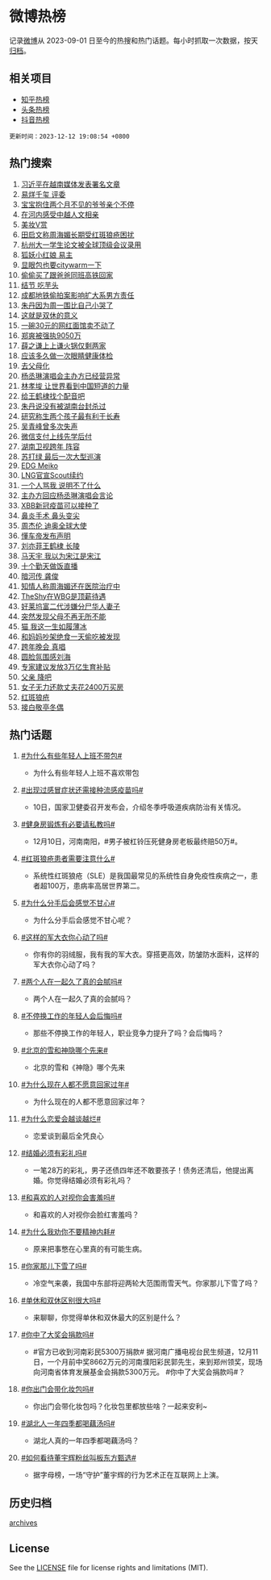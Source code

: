 # 微博热榜

记录[微博](https://www.weibo.com)从 2023-09-01 日至今的热搜和热门话题。每小时抓取一次数据，按天[归档](archives)。

## 相关项目

- [知乎热榜](https://github.com/hotarchive/zhihu)
- [头条热榜](https://github.com/hotarchive/toutiao)
- [抖音热榜](https://github.com/hotarchive/douyin)


`更新时间：2023-12-12 19:08:54 +0800`

## 热门搜索

1. [习近平在越南媒体发表署名文章](https://m.weibo.cn/search?containerid=100103type%3D1%26t%3D10%26q%3D%23%E4%B9%A0%E8%BF%91%E5%B9%B3%E5%9C%A8%E8%B6%8A%E5%8D%97%E5%AA%92%E4%BD%93%E5%8F%91%E8%A1%A8%E7%BD%B2%E5%90%8D%E6%96%87%E7%AB%A0%23&stream_entry_id=51&isnewpage=1&extparam=seat%3D1%26stream_entry_id%3D51%26filter_type%3Drealtimehot%26pos%3D0%26q%3D%2523%25E4%25B9%25A0%25E8%25BF%2591%25E5%25B9%25B3%25E5%259C%25A8%25E8%25B6%258A%25E5%258D%2597%25E5%25AA%2592%25E4%25BD%2593%25E5%258F%2591%25E8%25A1%25A8%25E7%25BD%25B2%25E5%2590%258D%25E6%2596%2587%25E7%25AB%25A0%2523%26dgr%3D0%26c_type%3D51%26cate%3D10103%26display_time%3D1702379333%26pre_seqid%3D17023793332210055785)
1. [易烊千玺 评委](https://m.weibo.cn/search?containerid=100103type%3D1%26t%3D10%26q%3D%E6%98%93%E7%83%8A%E5%8D%83%E7%8E%BA+%E8%AF%84%E5%A7%94&stream_entry_id=31&isnewpage=1&extparam=seat%3D1%26band_rank%3D1%26c_type%3D31%26dgr%3D0%26filter_type%3Drealtimehot%26stream_entry_id%3D31%26pos%3D0%26q%3D%25E6%2598%2593%25E7%2583%258A%25E5%258D%2583%25E7%258E%25BA%2520%25E8%25AF%2584%25E5%25A7%2594%26realpos%3D1%26flag%3D1%26cate%3D5001%26lcate%3D5001%26display_time%3D1702379333%26pre_seqid%3D17023793332210055785)
1. [宝宝抱住两个月不见的爷爷亲个不停](https://m.weibo.cn/search?containerid=100103type%3D1%26t%3D10%26q%3D%23%E5%AE%9D%E5%AE%9D%E6%8A%B1%E4%BD%8F%E4%B8%A4%E4%B8%AA%E6%9C%88%E4%B8%8D%E8%A7%81%E7%9A%84%E7%88%B7%E7%88%B7%E4%BA%B2%E4%B8%AA%E4%B8%8D%E5%81%9C%23&stream_entry_id=31&isnewpage=1&extparam=seat%3D1%26band_rank%3D2%26c_type%3D31%26dgr%3D0%26filter_type%3Drealtimehot%26stream_entry_id%3D31%26pos%3D1%26q%3D%2523%25E5%25AE%259D%25E5%25AE%259D%25E6%258A%25B1%25E4%25BD%258F%25E4%25B8%25A4%25E4%25B8%25AA%25E6%259C%2588%25E4%25B8%258D%25E8%25A7%2581%25E7%259A%2584%25E7%2588%25B7%25E7%2588%25B7%25E4%25BA%25B2%25E4%25B8%25AA%25E4%25B8%258D%25E5%2581%259C%2523%26realpos%3D2%26flag%3D32768%26cate%3D5001%26lcate%3D5001%26display_time%3D1702379333%26pre_seqid%3D17023793332210055785)
1. [在河内感受中越人文相亲](https://m.weibo.cn/search?containerid=100103type%3D1%26t%3D10%26q%3D%23%E5%9C%A8%E6%B2%B3%E5%86%85%E6%84%9F%E5%8F%97%E4%B8%AD%E8%B6%8A%E4%BA%BA%E6%96%87%E7%9B%B8%E4%BA%B2%23&stream_entry_id=31&isnewpage=1&extparam=seat%3D1%26band_rank%3D3%26c_type%3D31%26dgr%3D0%26filter_type%3Drealtimehot%26stream_entry_id%3D31%26pos%3D2%26q%3D%2523%25E5%259C%25A8%25E6%25B2%25B3%25E5%2586%2585%25E6%2584%259F%25E5%258F%2597%25E4%25B8%25AD%25E8%25B6%258A%25E4%25BA%25BA%25E6%2596%2587%25E7%259B%25B8%25E4%25BA%25B2%2523%26realpos%3D3%26flag%3D1%26cate%3D5001%26lcate%3D5001%26display_time%3D1702379333%26pre_seqid%3D17023793332210055785)
1. [美妆V赏](https://m.weibo.cn/search?containerid=100103type%3D1%26t%3D10%26q%3D%23%E7%BE%8E%E5%A6%86V%E8%B5%8F%23&stream_entry_id=31&isnewpage=1&extparam=seat%3D1%26band_rank%3D4%26q%3D%2523%25E7%25BE%258E%25E5%25A6%2586V%25E8%25B5%258F%2523%26dgr%3D0%26cate%3D5001%26stream_entry_id%3D31%26c_type%3D31%26pos%3D3%26filter_type%3Drealtimehot%26adid%3D214057%26is_ad_pos%3D1%26lcate%3D5001%26display_time%3D1702379333%26pre_seqid%3D17023793332210055785)
1. [田启文称周海媚长期受红斑狼疮困扰](https://m.weibo.cn/search?containerid=100103type%3D1%26t%3D10%26q%3D%23%E7%94%B0%E5%90%AF%E6%96%87%E7%A7%B0%E5%91%A8%E6%B5%B7%E5%AA%9A%E9%95%BF%E6%9C%9F%E5%8F%97%E7%BA%A2%E6%96%91%E7%8B%BC%E7%96%AE%E5%9B%B0%E6%89%B0%23&stream_entry_id=31&isnewpage=1&extparam=seat%3D1%26band_rank%3D4%26c_type%3D31%26dgr%3D0%26filter_type%3Drealtimehot%26stream_entry_id%3D31%26pos%3D4%26q%3D%2523%25E7%2594%25B0%25E5%2590%25AF%25E6%2596%2587%25E7%25A7%25B0%25E5%2591%25A8%25E6%25B5%25B7%25E5%25AA%259A%25E9%2595%25BF%25E6%259C%259F%25E5%258F%2597%25E7%25BA%25A2%25E6%2596%2591%25E7%258B%25BC%25E7%2596%25AE%25E5%259B%25B0%25E6%2589%25B0%2523%26realpos%3D4%26flag%3D1%26cate%3D5001%26lcate%3D5001%26display_time%3D1702379333%26pre_seqid%3D17023793332210055785)
1. [杭州大一学生论文被全球顶级会议录用](https://m.weibo.cn/search?containerid=100103type%3D1%26t%3D10%26q%3D%23%E6%9D%AD%E5%B7%9E%E5%A4%A7%E4%B8%80%E5%AD%A6%E7%94%9F%E8%AE%BA%E6%96%87%E8%A2%AB%E5%85%A8%E7%90%83%E9%A1%B6%E7%BA%A7%E4%BC%9A%E8%AE%AE%E5%BD%95%E7%94%A8%23&stream_entry_id=31&isnewpage=1&extparam=seat%3D1%26band_rank%3D5%26c_type%3D31%26dgr%3D0%26filter_type%3Drealtimehot%26stream_entry_id%3D31%26pos%3D5%26q%3D%2523%25E6%259D%25AD%25E5%25B7%259E%25E5%25A4%25A7%25E4%25B8%2580%25E5%25AD%25A6%25E7%2594%259F%25E8%25AE%25BA%25E6%2596%2587%25E8%25A2%25AB%25E5%2585%25A8%25E7%2590%2583%25E9%25A1%25B6%25E7%25BA%25A7%25E4%25BC%259A%25E8%25AE%25AE%25E5%25BD%2595%25E7%2594%25A8%2523%26realpos%3D5%26flag%3D32768%26cate%3D5001%26lcate%3D5001%26display_time%3D1702379333%26pre_seqid%3D17023793332210055785)
1. [狐妖小红娘 易主](https://m.weibo.cn/search?containerid=100103type%3D1%26t%3D10%26q%3D%E7%8B%90%E5%A6%96%E5%B0%8F%E7%BA%A2%E5%A8%98+%E6%98%93%E4%B8%BB&stream_entry_id=31&isnewpage=1&extparam=seat%3D1%26band_rank%3D6%26c_type%3D31%26dgr%3D0%26filter_type%3Drealtimehot%26stream_entry_id%3D31%26pos%3D6%26q%3D%25E7%258B%2590%25E5%25A6%2596%25E5%25B0%258F%25E7%25BA%25A2%25E5%25A8%2598%2520%25E6%2598%2593%25E4%25B8%25BB%26realpos%3D6%26flag%3D2%26cate%3D5001%26lcate%3D5001%26display_time%3D1702379333%26pre_seqid%3D17023793332210055785)
1. [显眼包也要citywarm一下](https://m.weibo.cn/search?containerid=100103type%3D1%26t%3D10%26q%3D%23%E6%98%BE%E7%9C%BC%E5%8C%85%E4%B9%9F%E8%A6%81citywarm%E4%B8%80%E4%B8%8B%23&stream_entry_id=31&isnewpage=1&extparam=seat%3D1%26band_rank%3D7%26q%3D%2523%25E6%2598%25BE%25E7%259C%25BC%25E5%258C%2585%25E4%25B9%259F%25E8%25A6%2581citywarm%25E4%25B8%2580%25E4%25B8%258B%2523%26dgr%3D0%26cate%3D5001%26stream_entry_id%3D31%26c_type%3D31%26pos%3D7%26filter_type%3Drealtimehot%26adid%3D214068%26is_ad_pos%3D1%26lcate%3D5001%26display_time%3D1702379333%26pre_seqid%3D17023793332210055785)
1. [偷偷买了跟爸爸同班高铁回家](https://m.weibo.cn/search?containerid=100103type%3D1%26t%3D10%26q%3D%E5%81%B7%E5%81%B7%E4%B9%B0%E4%BA%86%E8%B7%9F%E7%88%B8%E7%88%B8%E5%90%8C%E7%8F%AD%E9%AB%98%E9%93%81%E5%9B%9E%E5%AE%B6&stream_entry_id=31&isnewpage=1&extparam=seat%3D1%26band_rank%3D7%26c_type%3D31%26dgr%3D0%26filter_type%3Drealtimehot%26stream_entry_id%3D31%26pos%3D8%26q%3D%25E5%2581%25B7%25E5%2581%25B7%25E4%25B9%25B0%25E4%25BA%2586%25E8%25B7%259F%25E7%2588%25B8%25E7%2588%25B8%25E5%2590%258C%25E7%258F%25AD%25E9%25AB%2598%25E9%2593%2581%25E5%259B%259E%25E5%25AE%25B6%26realpos%3D7%26flag%3D32768%26cate%3D5001%26lcate%3D5001%26display_time%3D1702379333%26pre_seqid%3D17023793332210055785)
1. [结节 吃芋头](https://m.weibo.cn/search?containerid=100103type%3D1%26t%3D10%26q%3D%E7%BB%93%E8%8A%82+%E5%90%83%E8%8A%8B%E5%A4%B4&stream_entry_id=31&isnewpage=1&extparam=seat%3D1%26band_rank%3D8%26c_type%3D31%26dgr%3D0%26filter_type%3Drealtimehot%26stream_entry_id%3D31%26pos%3D9%26q%3D%25E7%25BB%2593%25E8%258A%2582%2520%25E5%2590%2583%25E8%258A%258B%25E5%25A4%25B4%26realpos%3D8%26flag%3D1%26cate%3D5001%26lcate%3D5001%26display_time%3D1702379333%26pre_seqid%3D17023793332210055785)
1. [成都地铁偷拍案影响扩大系男方责任](https://m.weibo.cn/search?containerid=100103type%3D1%26t%3D10%26q%3D%23%E6%88%90%E9%83%BD%E5%9C%B0%E9%93%81%E5%81%B7%E6%8B%8D%E6%A1%88%E5%BD%B1%E5%93%8D%E6%89%A9%E5%A4%A7%E7%B3%BB%E7%94%B7%E6%96%B9%E8%B4%A3%E4%BB%BB%23&stream_entry_id=31&isnewpage=1&extparam=seat%3D1%26band_rank%3D9%26c_type%3D31%26dgr%3D0%26filter_type%3Drealtimehot%26stream_entry_id%3D31%26pos%3D10%26q%3D%2523%25E6%2588%2590%25E9%2583%25BD%25E5%259C%25B0%25E9%2593%2581%25E5%2581%25B7%25E6%258B%258D%25E6%25A1%2588%25E5%25BD%25B1%25E5%2593%258D%25E6%2589%25A9%25E5%25A4%25A7%25E7%25B3%25BB%25E7%2594%25B7%25E6%2596%25B9%25E8%25B4%25A3%25E4%25BB%25BB%2523%26realpos%3D9%26flag%3D1%26cate%3D5001%26lcate%3D5001%26display_time%3D1702379333%26pre_seqid%3D17023793332210055785)
1. [朱丹因为周一围比自己小哭了](https://m.weibo.cn/search?containerid=100103type%3D1%26t%3D10%26q%3D%E6%9C%B1%E4%B8%B9%E5%9B%A0%E4%B8%BA%E5%91%A8%E4%B8%80%E5%9B%B4%E6%AF%94%E8%87%AA%E5%B7%B1%E5%B0%8F%E5%93%AD%E4%BA%86&stream_entry_id=31&isnewpage=1&extparam=seat%3D1%26band_rank%3D10%26c_type%3D31%26dgr%3D0%26filter_type%3Drealtimehot%26stream_entry_id%3D31%26pos%3D11%26q%3D%25E6%259C%25B1%25E4%25B8%25B9%25E5%259B%25A0%25E4%25B8%25BA%25E5%2591%25A8%25E4%25B8%2580%25E5%259B%25B4%25E6%25AF%2594%25E8%2587%25AA%25E5%25B7%25B1%25E5%25B0%258F%25E5%2593%25AD%25E4%25BA%2586%26realpos%3D10%26flag%3D2%26cate%3D5001%26lcate%3D5001%26display_time%3D1702379333%26pre_seqid%3D17023793332210055785)
1. [这就是双休的意义](https://m.weibo.cn/search?containerid=100103type%3D1%26t%3D10%26q%3D%23%E8%BF%99%E5%B0%B1%E6%98%AF%E5%8F%8C%E4%BC%91%E7%9A%84%E6%84%8F%E4%B9%89%23&stream_entry_id=31&isnewpage=1&extparam=seat%3D1%26band_rank%3D11%26c_type%3D31%26dgr%3D0%26filter_type%3Drealtimehot%26stream_entry_id%3D31%26pos%3D12%26q%3D%2523%25E8%25BF%2599%25E5%25B0%25B1%25E6%2598%25AF%25E5%258F%258C%25E4%25BC%2591%25E7%259A%2584%25E6%2584%258F%25E4%25B9%2589%2523%26realpos%3D11%26flag%3D0%26cate%3D5001%26lcate%3D5001%26display_time%3D1702379333%26pre_seqid%3D17023793332210055785)
1. [一碗30元的网红面馆卖不动了](https://m.weibo.cn/search?containerid=100103type%3D1%26t%3D10%26q%3D%23%E4%B8%80%E7%A2%9730%E5%85%83%E7%9A%84%E7%BD%91%E7%BA%A2%E9%9D%A2%E9%A6%86%E5%8D%96%E4%B8%8D%E5%8A%A8%E4%BA%86%23&stream_entry_id=31&isnewpage=1&extparam=seat%3D1%26band_rank%3D12%26c_type%3D31%26dgr%3D0%26filter_type%3Drealtimehot%26stream_entry_id%3D31%26pos%3D13%26q%3D%2523%25E4%25B8%2580%25E7%25A2%259730%25E5%2585%2583%25E7%259A%2584%25E7%25BD%2591%25E7%25BA%25A2%25E9%259D%25A2%25E9%25A6%2586%25E5%258D%2596%25E4%25B8%258D%25E5%258A%25A8%25E4%25BA%2586%2523%26realpos%3D12%26flag%3D2%26cate%3D5001%26lcate%3D5001%26display_time%3D1702379333%26pre_seqid%3D17023793332210055785)
1. [郑爽被强执9050万](https://m.weibo.cn/search?containerid=100103type%3D1%26t%3D10%26q%3D%23%E9%83%91%E7%88%BD%E8%A2%AB%E5%BC%BA%E6%89%A79050%E4%B8%87%23&stream_entry_id=31&isnewpage=1&extparam=seat%3D1%26band_rank%3D13%26c_type%3D31%26dgr%3D0%26filter_type%3Drealtimehot%26stream_entry_id%3D31%26pos%3D14%26q%3D%2523%25E9%2583%2591%25E7%2588%25BD%25E8%25A2%25AB%25E5%25BC%25BA%25E6%2589%25A79050%25E4%25B8%2587%2523%26realpos%3D13%26flag%3D2%26cate%3D5001%26lcate%3D5001%26display_time%3D1702379333%26pre_seqid%3D17023793332210055785)
1. [薛之谦上上谦火锅仅剩两家](https://m.weibo.cn/search?containerid=100103type%3D1%26t%3D10%26q%3D%23%E8%96%9B%E4%B9%8B%E8%B0%A6%E4%B8%8A%E4%B8%8A%E8%B0%A6%E7%81%AB%E9%94%85%E4%BB%85%E5%89%A9%E4%B8%A4%E5%AE%B6%23&stream_entry_id=31&isnewpage=1&extparam=seat%3D1%26band_rank%3D14%26c_type%3D31%26dgr%3D0%26filter_type%3Drealtimehot%26stream_entry_id%3D31%26pos%3D15%26q%3D%2523%25E8%2596%259B%25E4%25B9%258B%25E8%25B0%25A6%25E4%25B8%258A%25E4%25B8%258A%25E8%25B0%25A6%25E7%2581%25AB%25E9%2594%2585%25E4%25BB%2585%25E5%2589%25A9%25E4%25B8%25A4%25E5%25AE%25B6%2523%26realpos%3D14%26flag%3D0%26cate%3D5001%26lcate%3D5001%26display_time%3D1702379333%26pre_seqid%3D17023793332210055785)
1. [应该多久做一次眼睛健康体检](https://m.weibo.cn/search?containerid=100103type%3D1%26t%3D10%26q%3D%23%E5%BA%94%E8%AF%A5%E5%A4%9A%E4%B9%85%E5%81%9A%E4%B8%80%E6%AC%A1%E7%9C%BC%E7%9D%9B%E5%81%A5%E5%BA%B7%E4%BD%93%E6%A3%80%23&stream_entry_id=31&isnewpage=1&extparam=seat%3D1%26band_rank%3D15%26c_type%3D31%26dgr%3D0%26filter_type%3Drealtimehot%26stream_entry_id%3D31%26q%3D%2523%25E5%25BA%2594%25E8%25AF%25A5%25E5%25A4%259A%25E4%25B9%2585%25E5%2581%259A%25E4%25B8%2580%25E6%25AC%25A1%25E7%259C%25BC%25E7%259D%259B%25E5%2581%25A5%25E5%25BA%25B7%25E4%25BD%2593%25E6%25A3%2580%2523%26pos%3D16%26adid%3D214268%26realpos%3D15%26flag%3D0%26cate%3D5001%26lcate%3D5001%26display_time%3D1702379333%26pre_seqid%3D17023793332210055785)
1. [去父母化](https://m.weibo.cn/search?containerid=100103type%3D1%26t%3D10%26q%3D%E5%8E%BB%E7%88%B6%E6%AF%8D%E5%8C%96&stream_entry_id=31&isnewpage=1&extparam=seat%3D1%26band_rank%3D16%26c_type%3D31%26dgr%3D0%26filter_type%3Drealtimehot%26stream_entry_id%3D31%26pos%3D17%26q%3D%25E5%258E%25BB%25E7%2588%25B6%25E6%25AF%258D%25E5%258C%2596%26realpos%3D16%26flag%3D1%26cate%3D5001%26lcate%3D5001%26display_time%3D1702379333%26pre_seqid%3D17023793332210055785)
1. [杨丞琳演唱会主办方已经营异常](https://m.weibo.cn/search?containerid=100103type%3D1%26t%3D10%26q%3D%23%E6%9D%A8%E4%B8%9E%E7%90%B3%E6%BC%94%E5%94%B1%E4%BC%9A%E4%B8%BB%E5%8A%9E%E6%96%B9%E5%B7%B2%E7%BB%8F%E8%90%A5%E5%BC%82%E5%B8%B8%23&stream_entry_id=31&isnewpage=1&extparam=seat%3D1%26band_rank%3D17%26c_type%3D31%26dgr%3D0%26filter_type%3Drealtimehot%26stream_entry_id%3D31%26pos%3D18%26q%3D%2523%25E6%259D%25A8%25E4%25B8%259E%25E7%2590%25B3%25E6%25BC%2594%25E5%2594%25B1%25E4%25BC%259A%25E4%25B8%25BB%25E5%258A%259E%25E6%2596%25B9%25E5%25B7%25B2%25E7%25BB%258F%25E8%2590%25A5%25E5%25BC%2582%25E5%25B8%25B8%2523%26realpos%3D17%26flag%3D1%26cate%3D5001%26lcate%3D5001%26display_time%3D1702379333%26pre_seqid%3D17023793332210055785)
1. [林孝埈 让世界看到中国短道的力量](https://m.weibo.cn/search?containerid=100103type%3D1%26t%3D10%26q%3D%E6%9E%97%E5%AD%9D%E5%9F%88+%E8%AE%A9%E4%B8%96%E7%95%8C%E7%9C%8B%E5%88%B0%E4%B8%AD%E5%9B%BD%E7%9F%AD%E9%81%93%E7%9A%84%E5%8A%9B%E9%87%8F&stream_entry_id=31&isnewpage=1&extparam=seat%3D1%26band_rank%3D18%26c_type%3D31%26dgr%3D0%26filter_type%3Drealtimehot%26stream_entry_id%3D31%26pos%3D19%26q%3D%25E6%259E%2597%25E5%25AD%259D%25E5%259F%2588%2520%25E8%25AE%25A9%25E4%25B8%2596%25E7%2595%258C%25E7%259C%258B%25E5%2588%25B0%25E4%25B8%25AD%25E5%259B%25BD%25E7%259F%25AD%25E9%2581%2593%25E7%259A%2584%25E5%258A%259B%25E9%2587%258F%26realpos%3D18%26flag%3D1%26cate%3D5001%26lcate%3D5001%26display_time%3D1702379333%26pre_seqid%3D17023793332210055785)
1. [给王鹤棣找个配音吧](https://m.weibo.cn/search?containerid=100103type%3D1%26t%3D10%26q%3D%E7%BB%99%E7%8E%8B%E9%B9%A4%E6%A3%A3%E6%89%BE%E4%B8%AA%E9%85%8D%E9%9F%B3%E5%90%A7&stream_entry_id=31&isnewpage=1&extparam=seat%3D1%26band_rank%3D19%26c_type%3D31%26dgr%3D0%26filter_type%3Drealtimehot%26stream_entry_id%3D31%26pos%3D20%26q%3D%25E7%25BB%2599%25E7%258E%258B%25E9%25B9%25A4%25E6%25A3%25A3%25E6%2589%25BE%25E4%25B8%25AA%25E9%2585%258D%25E9%259F%25B3%25E5%2590%25A7%26realpos%3D19%26flag%3D1%26cate%3D5001%26lcate%3D5001%26display_time%3D1702379333%26pre_seqid%3D17023793332210055785)
1. [朱丹说没有被湖南台封杀过](https://m.weibo.cn/search?containerid=100103type%3D1%26t%3D10%26q%3D%23%E6%9C%B1%E4%B8%B9%E8%AF%B4%E6%B2%A1%E6%9C%89%E8%A2%AB%E6%B9%96%E5%8D%97%E5%8F%B0%E5%B0%81%E6%9D%80%E8%BF%87%23&stream_entry_id=31&isnewpage=1&extparam=seat%3D1%26band_rank%3D20%26c_type%3D31%26dgr%3D0%26filter_type%3Drealtimehot%26stream_entry_id%3D31%26pos%3D21%26q%3D%2523%25E6%259C%25B1%25E4%25B8%25B9%25E8%25AF%25B4%25E6%25B2%25A1%25E6%259C%2589%25E8%25A2%25AB%25E6%25B9%2596%25E5%258D%2597%25E5%258F%25B0%25E5%25B0%2581%25E6%259D%2580%25E8%25BF%2587%2523%26realpos%3D20%26flag%3D1%26cate%3D5001%26lcate%3D5001%26display_time%3D1702379333%26pre_seqid%3D17023793332210055785)
1. [研究称生两个孩子最有利于长寿](https://m.weibo.cn/search?containerid=100103type%3D1%26t%3D10%26q%3D%23%E7%A0%94%E7%A9%B6%E7%A7%B0%E7%94%9F%E4%B8%A4%E4%B8%AA%E5%AD%A9%E5%AD%90%E6%9C%80%E6%9C%89%E5%88%A9%E4%BA%8E%E9%95%BF%E5%AF%BF%23&stream_entry_id=31&isnewpage=1&extparam=seat%3D1%26band_rank%3D21%26c_type%3D31%26dgr%3D0%26filter_type%3Drealtimehot%26stream_entry_id%3D31%26pos%3D22%26q%3D%2523%25E7%25A0%2594%25E7%25A9%25B6%25E7%25A7%25B0%25E7%2594%259F%25E4%25B8%25A4%25E4%25B8%25AA%25E5%25AD%25A9%25E5%25AD%2590%25E6%259C%2580%25E6%259C%2589%25E5%2588%25A9%25E4%25BA%258E%25E9%2595%25BF%25E5%25AF%25BF%2523%26realpos%3D21%26flag%3D2%26cate%3D5001%26lcate%3D5001%26display_time%3D1702379333%26pre_seqid%3D17023793332210055785)
1. [吴青峰曾多次失声](https://m.weibo.cn/search?containerid=100103type%3D1%26t%3D10%26q%3D%23%E5%90%B4%E9%9D%92%E5%B3%B0%E6%9B%BE%E5%A4%9A%E6%AC%A1%E5%A4%B1%E5%A3%B0%23&stream_entry_id=31&isnewpage=1&extparam=seat%3D1%26band_rank%3D22%26c_type%3D31%26dgr%3D0%26filter_type%3Drealtimehot%26stream_entry_id%3D31%26pos%3D23%26q%3D%2523%25E5%2590%25B4%25E9%259D%2592%25E5%25B3%25B0%25E6%259B%25BE%25E5%25A4%259A%25E6%25AC%25A1%25E5%25A4%25B1%25E5%25A3%25B0%2523%26realpos%3D22%26flag%3D1%26cate%3D5001%26lcate%3D5001%26display_time%3D1702379333%26pre_seqid%3D17023793332210055785)
1. [微信支付上线先学后付](https://m.weibo.cn/search?containerid=100103type%3D1%26t%3D10%26q%3D%23%E5%BE%AE%E4%BF%A1%E6%94%AF%E4%BB%98%E4%B8%8A%E7%BA%BF%E5%85%88%E5%AD%A6%E5%90%8E%E4%BB%98%23&stream_entry_id=31&isnewpage=1&extparam=seat%3D1%26band_rank%3D23%26c_type%3D31%26dgr%3D0%26filter_type%3Drealtimehot%26stream_entry_id%3D31%26pos%3D24%26q%3D%2523%25E5%25BE%25AE%25E4%25BF%25A1%25E6%2594%25AF%25E4%25BB%2598%25E4%25B8%258A%25E7%25BA%25BF%25E5%2585%2588%25E5%25AD%25A6%25E5%2590%258E%25E4%25BB%2598%2523%26realpos%3D23%26flag%3D1%26cate%3D5001%26lcate%3D5001%26display_time%3D1702379333%26pre_seqid%3D17023793332210055785)
1. [湖南卫视跨年 阵容](https://m.weibo.cn/search?containerid=100103type%3D1%26t%3D10%26q%3D%E6%B9%96%E5%8D%97%E5%8D%AB%E8%A7%86%E8%B7%A8%E5%B9%B4+%E9%98%B5%E5%AE%B9&stream_entry_id=31&isnewpage=1&extparam=seat%3D1%26band_rank%3D24%26c_type%3D31%26dgr%3D0%26filter_type%3Drealtimehot%26stream_entry_id%3D31%26pos%3D25%26q%3D%25E6%25B9%2596%25E5%258D%2597%25E5%258D%25AB%25E8%25A7%2586%25E8%25B7%25A8%25E5%25B9%25B4%2520%25E9%2598%25B5%25E5%25AE%25B9%26realpos%3D24%26flag%3D1%26cate%3D5001%26lcate%3D5001%26display_time%3D1702379333%26pre_seqid%3D17023793332210055785)
1. [苏打绿 最后一次大型巡演](https://m.weibo.cn/search?containerid=100103type%3D1%26t%3D10%26q%3D%E8%8B%8F%E6%89%93%E7%BB%BF+%E6%9C%80%E5%90%8E%E4%B8%80%E6%AC%A1%E5%A4%A7%E5%9E%8B%E5%B7%A1%E6%BC%94&stream_entry_id=31&isnewpage=1&extparam=seat%3D1%26band_rank%3D25%26c_type%3D31%26dgr%3D0%26filter_type%3Drealtimehot%26stream_entry_id%3D31%26pos%3D26%26q%3D%25E8%258B%258F%25E6%2589%2593%25E7%25BB%25BF%2520%25E6%259C%2580%25E5%2590%258E%25E4%25B8%2580%25E6%25AC%25A1%25E5%25A4%25A7%25E5%259E%258B%25E5%25B7%25A1%25E6%25BC%2594%26realpos%3D25%26flag%3D1%26cate%3D5001%26lcate%3D5001%26display_time%3D1702379333%26pre_seqid%3D17023793332210055785)
1. [EDG Meiko](https://m.weibo.cn/search?containerid=100103type%3D1%26t%3D10%26q%3DEDG+Meiko&stream_entry_id=31&isnewpage=1&extparam=seat%3D1%26band_rank%3D26%26c_type%3D31%26dgr%3D0%26filter_type%3Drealtimehot%26stream_entry_id%3D31%26pos%3D27%26q%3DEDG%2520Meiko%26realpos%3D26%26flag%3D0%26cate%3D5001%26lcate%3D5001%26display_time%3D1702379333%26pre_seqid%3D17023793332210055785)
1. [LNG官宣Scout续约](https://m.weibo.cn/search?containerid=100103type%3D1%26t%3D10%26q%3D%23LNG%E5%AE%98%E5%AE%A3Scout%E7%BB%AD%E7%BA%A6%23&stream_entry_id=31&isnewpage=1&extparam=seat%3D1%26band_rank%3D27%26c_type%3D31%26dgr%3D0%26filter_type%3Drealtimehot%26stream_entry_id%3D31%26pos%3D28%26q%3D%2523LNG%25E5%25AE%2598%25E5%25AE%25A3Scout%25E7%25BB%25AD%25E7%25BA%25A6%2523%26realpos%3D27%26flag%3D1%26cate%3D5001%26lcate%3D5001%26display_time%3D1702379333%26pre_seqid%3D17023793332210055785)
1. [一个人骂我 说明不了什么](https://m.weibo.cn/search?containerid=100103type%3D1%26t%3D10%26q%3D%E4%B8%80%E4%B8%AA%E4%BA%BA%E9%AA%82%E6%88%91+%E8%AF%B4%E6%98%8E%E4%B8%8D%E4%BA%86%E4%BB%80%E4%B9%88&stream_entry_id=31&isnewpage=1&extparam=seat%3D1%26band_rank%3D28%26c_type%3D31%26dgr%3D0%26filter_type%3Drealtimehot%26stream_entry_id%3D31%26pos%3D29%26q%3D%25E4%25B8%2580%25E4%25B8%25AA%25E4%25BA%25BA%25E9%25AA%2582%25E6%2588%2591%2520%25E8%25AF%25B4%25E6%2598%258E%25E4%25B8%258D%25E4%25BA%2586%25E4%25BB%2580%25E4%25B9%2588%26realpos%3D28%26flag%3D0%26cate%3D5001%26lcate%3D5001%26display_time%3D1702379333%26pre_seqid%3D17023793332210055785)
1. [主办方回应杨丞琳演唱会言论](https://m.weibo.cn/search?containerid=100103type%3D1%26t%3D10%26q%3D%23%E4%B8%BB%E5%8A%9E%E6%96%B9%E5%9B%9E%E5%BA%94%E6%9D%A8%E4%B8%9E%E7%90%B3%E6%BC%94%E5%94%B1%E4%BC%9A%E8%A8%80%E8%AE%BA%23&stream_entry_id=31&isnewpage=1&extparam=seat%3D1%26band_rank%3D29%26c_type%3D31%26dgr%3D0%26filter_type%3Drealtimehot%26stream_entry_id%3D31%26pos%3D30%26q%3D%2523%25E4%25B8%25BB%25E5%258A%259E%25E6%2596%25B9%25E5%259B%259E%25E5%25BA%2594%25E6%259D%25A8%25E4%25B8%259E%25E7%2590%25B3%25E6%25BC%2594%25E5%2594%25B1%25E4%25BC%259A%25E8%25A8%2580%25E8%25AE%25BA%2523%26realpos%3D29%26flag%3D0%26cate%3D5001%26lcate%3D5001%26display_time%3D1702379333%26pre_seqid%3D17023793332210055785)
1. [XBB新冠疫苗可以接种了](https://m.weibo.cn/search?containerid=100103type%3D1%26t%3D10%26q%3D%23XBB%E6%96%B0%E5%86%A0%E7%96%AB%E8%8B%97%E5%8F%AF%E4%BB%A5%E6%8E%A5%E7%A7%8D%E4%BA%86%23&stream_entry_id=31&isnewpage=1&extparam=seat%3D1%26band_rank%3D30%26c_type%3D31%26dgr%3D0%26filter_type%3Drealtimehot%26stream_entry_id%3D31%26pos%3D31%26q%3D%2523XBB%25E6%2596%25B0%25E5%2586%25A0%25E7%2596%25AB%25E8%258B%2597%25E5%258F%25AF%25E4%25BB%25A5%25E6%258E%25A5%25E7%25A7%258D%25E4%25BA%2586%2523%26realpos%3D30%26flag%3D1%26cate%3D5001%26lcate%3D5001%26display_time%3D1702379333%26pre_seqid%3D17023793332210055785)
1. [鼻炎手术 鼻头变尖](https://m.weibo.cn/search?containerid=100103type%3D1%26t%3D10%26q%3D%E9%BC%BB%E7%82%8E%E6%89%8B%E6%9C%AF+%E9%BC%BB%E5%A4%B4%E5%8F%98%E5%B0%96&stream_entry_id=31&isnewpage=1&extparam=seat%3D1%26band_rank%3D31%26c_type%3D31%26dgr%3D0%26filter_type%3Drealtimehot%26stream_entry_id%3D31%26pos%3D32%26q%3D%25E9%25BC%25BB%25E7%2582%258E%25E6%2589%258B%25E6%259C%25AF%2520%25E9%25BC%25BB%25E5%25A4%25B4%25E5%258F%2598%25E5%25B0%2596%26realpos%3D31%26flag%3D1%26cate%3D5001%26lcate%3D5001%26display_time%3D1702379333%26pre_seqid%3D17023793332210055785)
1. [周杰伦 迪奥全球大使](https://m.weibo.cn/search?containerid=100103type%3D1%26t%3D10%26q%3D%E5%91%A8%E6%9D%B0%E4%BC%A6+%E8%BF%AA%E5%A5%A5%E5%85%A8%E7%90%83%E5%A4%A7%E4%BD%BF&stream_entry_id=31&isnewpage=1&extparam=seat%3D1%26band_rank%3D32%26c_type%3D31%26dgr%3D0%26filter_type%3Drealtimehot%26stream_entry_id%3D31%26pos%3D33%26q%3D%25E5%2591%25A8%25E6%259D%25B0%25E4%25BC%25A6%2520%25E8%25BF%25AA%25E5%25A5%25A5%25E5%2585%25A8%25E7%2590%2583%25E5%25A4%25A7%25E4%25BD%25BF%26realpos%3D32%26flag%3D0%26cate%3D5001%26lcate%3D5001%26display_time%3D1702379333%26pre_seqid%3D17023793332210055785)
1. [懂车帝发布声明](https://m.weibo.cn/search?containerid=100103type%3D1%26t%3D10%26q%3D%23%E6%87%82%E8%BD%A6%E5%B8%9D%E5%8F%91%E5%B8%83%E5%A3%B0%E6%98%8E%23&stream_entry_id=31&isnewpage=1&extparam=seat%3D1%26band_rank%3D33%26c_type%3D31%26dgr%3D0%26filter_type%3Drealtimehot%26stream_entry_id%3D31%26pos%3D34%26q%3D%2523%25E6%2587%2582%25E8%25BD%25A6%25E5%25B8%259D%25E5%258F%2591%25E5%25B8%2583%25E5%25A3%25B0%25E6%2598%258E%2523%26realpos%3D33%26flag%3D1%26cate%3D5001%26lcate%3D5001%26display_time%3D1702379333%26pre_seqid%3D17023793332210055785)
1. [刘亦菲王鹤棣 长陵](https://m.weibo.cn/search?containerid=100103type%3D1%26t%3D10%26q%3D%E5%88%98%E4%BA%A6%E8%8F%B2%E7%8E%8B%E9%B9%A4%E6%A3%A3+%E9%95%BF%E9%99%B5&stream_entry_id=31&isnewpage=1&extparam=seat%3D1%26band_rank%3D34%26c_type%3D31%26dgr%3D0%26filter_type%3Drealtimehot%26stream_entry_id%3D31%26pos%3D35%26q%3D%25E5%2588%2598%25E4%25BA%25A6%25E8%258F%25B2%25E7%258E%258B%25E9%25B9%25A4%25E6%25A3%25A3%2520%25E9%2595%25BF%25E9%2599%25B5%26realpos%3D34%26flag%3D0%26cate%3D5001%26lcate%3D5001%26display_time%3D1702379333%26pre_seqid%3D17023793332210055785)
1. [马天宇 我以为宋江是宋江](https://m.weibo.cn/search?containerid=100103type%3D1%26t%3D10%26q%3D%E9%A9%AC%E5%A4%A9%E5%AE%87+%E6%88%91%E4%BB%A5%E4%B8%BA%E5%AE%8B%E6%B1%9F%E6%98%AF%E5%AE%8B%E6%B1%9F&stream_entry_id=31&isnewpage=1&extparam=seat%3D1%26band_rank%3D35%26c_type%3D31%26dgr%3D0%26filter_type%3Drealtimehot%26stream_entry_id%3D31%26pos%3D36%26q%3D%25E9%25A9%25AC%25E5%25A4%25A9%25E5%25AE%2587%2520%25E6%2588%2591%25E4%25BB%25A5%25E4%25B8%25BA%25E5%25AE%258B%25E6%25B1%259F%25E6%2598%25AF%25E5%25AE%258B%25E6%25B1%259F%26realpos%3D35%26flag%3D0%26cate%3D5001%26lcate%3D5001%26display_time%3D1702379333%26pre_seqid%3D17023793332210055785)
1. [十个勤天做饭直播](https://m.weibo.cn/search?containerid=100103type%3D1%26t%3D10%26q%3D%E5%8D%81%E4%B8%AA%E5%8B%A4%E5%A4%A9%E5%81%9A%E9%A5%AD%E7%9B%B4%E6%92%AD&stream_entry_id=31&isnewpage=1&extparam=seat%3D1%26band_rank%3D36%26c_type%3D31%26dgr%3D0%26filter_type%3Drealtimehot%26stream_entry_id%3D31%26pos%3D37%26q%3D%25E5%258D%2581%25E4%25B8%25AA%25E5%258B%25A4%25E5%25A4%25A9%25E5%2581%259A%25E9%25A5%25AD%25E7%259B%25B4%25E6%2592%25AD%26realpos%3D36%26flag%3D1%26cate%3D5001%26lcate%3D5001%26display_time%3D1702379333%26pre_seqid%3D17023793332210055785)
1. [暗河传 龚俊](https://m.weibo.cn/search?containerid=100103type%3D1%26t%3D10%26q%3D%E6%9A%97%E6%B2%B3%E4%BC%A0+%E9%BE%9A%E4%BF%8A&stream_entry_id=31&isnewpage=1&extparam=seat%3D1%26band_rank%3D37%26c_type%3D31%26dgr%3D0%26filter_type%3Drealtimehot%26stream_entry_id%3D31%26pos%3D38%26q%3D%25E6%259A%2597%25E6%25B2%25B3%25E4%25BC%25A0%2520%25E9%25BE%259A%25E4%25BF%258A%26realpos%3D37%26flag%3D1%26cate%3D5001%26lcate%3D5001%26display_time%3D1702379333%26pre_seqid%3D17023793332210055785)
1. [知情人称周海媚还在医院治疗中](https://m.weibo.cn/search?containerid=100103type%3D1%26t%3D10%26q%3D%23%E7%9F%A5%E6%83%85%E4%BA%BA%E7%A7%B0%E5%91%A8%E6%B5%B7%E5%AA%9A%E8%BF%98%E5%9C%A8%E5%8C%BB%E9%99%A2%E6%B2%BB%E7%96%97%E4%B8%AD%23&stream_entry_id=31&isnewpage=1&extparam=seat%3D1%26band_rank%3D38%26c_type%3D31%26dgr%3D0%26filter_type%3Drealtimehot%26stream_entry_id%3D31%26pos%3D39%26q%3D%2523%25E7%259F%25A5%25E6%2583%2585%25E4%25BA%25BA%25E7%25A7%25B0%25E5%2591%25A8%25E6%25B5%25B7%25E5%25AA%259A%25E8%25BF%2598%25E5%259C%25A8%25E5%258C%25BB%25E9%2599%25A2%25E6%25B2%25BB%25E7%2596%2597%25E4%25B8%25AD%2523%26realpos%3D38%26flag%3D0%26cate%3D5001%26lcate%3D5001%26display_time%3D1702379333%26pre_seqid%3D17023793332210055785)
1. [TheShy在WBG是顶薪待遇](https://m.weibo.cn/search?containerid=100103type%3D1%26t%3D10%26q%3D%23TheShy%E5%9C%A8WBG%E6%98%AF%E9%A1%B6%E8%96%AA%E5%BE%85%E9%81%87%23&stream_entry_id=31&isnewpage=1&extparam=seat%3D1%26band_rank%3D39%26c_type%3D31%26dgr%3D0%26filter_type%3Drealtimehot%26stream_entry_id%3D31%26pos%3D40%26q%3D%2523TheShy%25E5%259C%25A8WBG%25E6%2598%25AF%25E9%25A1%25B6%25E8%2596%25AA%25E5%25BE%2585%25E9%2581%2587%2523%26realpos%3D39%26flag%3D0%26cate%3D5001%26lcate%3D5001%26display_time%3D1702379333%26pre_seqid%3D17023793332210055785)
1. [好莱坞富二代涉嫌分尸华人妻子](https://m.weibo.cn/search?containerid=100103type%3D1%26t%3D10%26q%3D%23%E5%A5%BD%E8%8E%B1%E5%9D%9E%E5%AF%8C%E4%BA%8C%E4%BB%A3%E6%B6%89%E5%AB%8C%E5%88%86%E5%B0%B8%E5%8D%8E%E4%BA%BA%E5%A6%BB%E5%AD%90%23&stream_entry_id=31&isnewpage=1&extparam=seat%3D1%26band_rank%3D40%26c_type%3D31%26dgr%3D0%26filter_type%3Drealtimehot%26stream_entry_id%3D31%26pos%3D41%26q%3D%2523%25E5%25A5%25BD%25E8%258E%25B1%25E5%259D%259E%25E5%25AF%258C%25E4%25BA%258C%25E4%25BB%25A3%25E6%25B6%2589%25E5%25AB%258C%25E5%2588%2586%25E5%25B0%25B8%25E5%258D%258E%25E4%25BA%25BA%25E5%25A6%25BB%25E5%25AD%2590%2523%26realpos%3D40%26flag%3D1%26cate%3D5001%26lcate%3D5001%26display_time%3D1702379333%26pre_seqid%3D17023793332210055785)
1. [突然发现父母不再无所不能](https://m.weibo.cn/search?containerid=100103type%3D1%26t%3D10%26q%3D%23%E7%AA%81%E7%84%B6%E5%8F%91%E7%8E%B0%E7%88%B6%E6%AF%8D%E4%B8%8D%E5%86%8D%E6%97%A0%E6%89%80%E4%B8%8D%E8%83%BD%23&stream_entry_id=31&isnewpage=1&extparam=seat%3D1%26band_rank%3D41%26c_type%3D31%26dgr%3D0%26filter_type%3Drealtimehot%26stream_entry_id%3D31%26pos%3D42%26q%3D%2523%25E7%25AA%2581%25E7%2584%25B6%25E5%258F%2591%25E7%258E%25B0%25E7%2588%25B6%25E6%25AF%258D%25E4%25B8%258D%25E5%2586%258D%25E6%2597%25A0%25E6%2589%2580%25E4%25B8%258D%25E8%2583%25BD%2523%26realpos%3D41%26flag%3D1%26cate%3D5001%26lcate%3D5001%26display_time%3D1702379333%26pre_seqid%3D17023793332210055785)
1. [猫 我这一生如履薄冰](https://m.weibo.cn/search?containerid=100103type%3D1%26t%3D10%26q%3D%E7%8C%AB+%E6%88%91%E8%BF%99%E4%B8%80%E7%94%9F%E5%A6%82%E5%B1%A5%E8%96%84%E5%86%B0&stream_entry_id=31&isnewpage=1&extparam=seat%3D1%26band_rank%3D42%26c_type%3D31%26dgr%3D0%26filter_type%3Drealtimehot%26stream_entry_id%3D31%26pos%3D43%26q%3D%25E7%258C%25AB%2520%25E6%2588%2591%25E8%25BF%2599%25E4%25B8%2580%25E7%2594%259F%25E5%25A6%2582%25E5%25B1%25A5%25E8%2596%2584%25E5%2586%25B0%26realpos%3D42%26flag%3D1%26cate%3D5001%26lcate%3D5001%26display_time%3D1702379333%26pre_seqid%3D17023793332210055785)
1. [和妈妈吵架绝食一天偷吃被发现](https://m.weibo.cn/search?containerid=100103type%3D1%26t%3D10%26q%3D%23%E5%92%8C%E5%A6%88%E5%A6%88%E5%90%B5%E6%9E%B6%E7%BB%9D%E9%A3%9F%E4%B8%80%E5%A4%A9%E5%81%B7%E5%90%83%E8%A2%AB%E5%8F%91%E7%8E%B0%23&stream_entry_id=31&isnewpage=1&extparam=seat%3D1%26band_rank%3D43%26c_type%3D31%26dgr%3D0%26filter_type%3Drealtimehot%26stream_entry_id%3D31%26pos%3D44%26q%3D%2523%25E5%2592%258C%25E5%25A6%2588%25E5%25A6%2588%25E5%2590%25B5%25E6%259E%25B6%25E7%25BB%259D%25E9%25A3%259F%25E4%25B8%2580%25E5%25A4%25A9%25E5%2581%25B7%25E5%2590%2583%25E8%25A2%25AB%25E5%258F%2591%25E7%258E%25B0%2523%26realpos%3D43%26flag%3D1%26cate%3D5001%26lcate%3D5001%26display_time%3D1702379333%26pre_seqid%3D17023793332210055785)
1. [跨年晚会 真唱](https://m.weibo.cn/search?containerid=100103type%3D1%26t%3D10%26q%3D%E8%B7%A8%E5%B9%B4%E6%99%9A%E4%BC%9A+%E7%9C%9F%E5%94%B1&stream_entry_id=31&isnewpage=1&extparam=seat%3D1%26band_rank%3D44%26c_type%3D31%26dgr%3D0%26filter_type%3Drealtimehot%26stream_entry_id%3D31%26pos%3D45%26q%3D%25E8%25B7%25A8%25E5%25B9%25B4%25E6%2599%259A%25E4%25BC%259A%2520%25E7%259C%259F%25E5%2594%25B1%26realpos%3D44%26flag%3D0%26cate%3D5001%26lcate%3D5001%26display_time%3D1702379333%26pre_seqid%3D17023793332210055785)
1. [圆脸氛围感刘海](https://m.weibo.cn/search?containerid=100103type%3D1%26t%3D10%26q%3D%E5%9C%86%E8%84%B8%E6%B0%9B%E5%9B%B4%E6%84%9F%E5%88%98%E6%B5%B7&stream_entry_id=31&isnewpage=1&extparam=seat%3D1%26band_rank%3D45%26c_type%3D31%26dgr%3D0%26filter_type%3Drealtimehot%26stream_entry_id%3D31%26pos%3D46%26q%3D%25E5%259C%2586%25E8%2584%25B8%25E6%25B0%259B%25E5%259B%25B4%25E6%2584%259F%25E5%2588%2598%25E6%25B5%25B7%26realpos%3D45%26flag%3D1%26cate%3D5001%26lcate%3D5001%26display_time%3D1702379333%26pre_seqid%3D17023793332210055785)
1. [专家建议发放3万亿生育补贴](https://m.weibo.cn/search?containerid=100103type%3D1%26t%3D10%26q%3D%23%E4%B8%93%E5%AE%B6%E5%BB%BA%E8%AE%AE%E5%8F%91%E6%94%BE3%E4%B8%87%E4%BA%BF%E7%94%9F%E8%82%B2%E8%A1%A5%E8%B4%B4%23&stream_entry_id=31&isnewpage=1&extparam=seat%3D1%26band_rank%3D46%26c_type%3D31%26dgr%3D0%26filter_type%3Drealtimehot%26stream_entry_id%3D31%26pos%3D47%26q%3D%2523%25E4%25B8%2593%25E5%25AE%25B6%25E5%25BB%25BA%25E8%25AE%25AE%25E5%258F%2591%25E6%2594%25BE3%25E4%25B8%2587%25E4%25BA%25BF%25E7%2594%259F%25E8%2582%25B2%25E8%25A1%25A5%25E8%25B4%25B4%2523%26realpos%3D46%26flag%3D0%26cate%3D5001%26lcate%3D5001%26display_time%3D1702379333%26pre_seqid%3D17023793332210055785)
1. [父亲 降吧](https://m.weibo.cn/search?containerid=100103type%3D1%26t%3D10%26q%3D%E7%88%B6%E4%BA%B2+%E9%99%8D%E5%90%A7&stream_entry_id=31&isnewpage=1&extparam=seat%3D1%26band_rank%3D47%26c_type%3D31%26dgr%3D0%26filter_type%3Drealtimehot%26stream_entry_id%3D31%26pos%3D48%26q%3D%25E7%2588%25B6%25E4%25BA%25B2%2520%25E9%2599%258D%25E5%2590%25A7%26realpos%3D47%26flag%3D0%26cate%3D5001%26lcate%3D5001%26display_time%3D1702379333%26pre_seqid%3D17023793332210055785)
1. [女子无力还款丈夫花2400万买房](https://m.weibo.cn/search?containerid=100103type%3D1%26t%3D10%26q%3D%23%E5%A5%B3%E5%AD%90%E6%97%A0%E5%8A%9B%E8%BF%98%E6%AC%BE%E4%B8%88%E5%A4%AB%E8%8A%B12400%E4%B8%87%E4%B9%B0%E6%88%BF%23&stream_entry_id=31&isnewpage=1&extparam=seat%3D1%26band_rank%3D48%26c_type%3D31%26dgr%3D0%26filter_type%3Drealtimehot%26stream_entry_id%3D31%26pos%3D49%26q%3D%2523%25E5%25A5%25B3%25E5%25AD%2590%25E6%2597%25A0%25E5%258A%259B%25E8%25BF%2598%25E6%25AC%25BE%25E4%25B8%2588%25E5%25A4%25AB%25E8%258A%25B12400%25E4%25B8%2587%25E4%25B9%25B0%25E6%2588%25BF%2523%26realpos%3D48%26flag%3D0%26cate%3D5001%26lcate%3D5001%26display_time%3D1702379333%26pre_seqid%3D17023793332210055785)
1. [红斑狼疮](https://m.weibo.cn/search?containerid=100103type%3D1%26t%3D10%26q%3D%E7%BA%A2%E6%96%91%E7%8B%BC%E7%96%AE&stream_entry_id=31&isnewpage=1&extparam=seat%3D1%26band_rank%3D49%26c_type%3D31%26dgr%3D0%26filter_type%3Drealtimehot%26stream_entry_id%3D31%26pos%3D50%26q%3D%25E7%25BA%25A2%25E6%2596%2591%25E7%258B%25BC%25E7%2596%25AE%26realpos%3D49%26flag%3D1%26cate%3D5001%26lcate%3D5001%26display_time%3D1702379333%26pre_seqid%3D17023793332210055785)
1. [接白敬亭冬偶](https://m.weibo.cn/search?containerid=100103type%3D1%26t%3D10%26q%3D%E6%8E%A5%E7%99%BD%E6%95%AC%E4%BA%AD%E5%86%AC%E5%81%B6&stream_entry_id=31&isnewpage=1&extparam=seat%3D1%26band_rank%3D50%26c_type%3D31%26dgr%3D0%26filter_type%3Drealtimehot%26stream_entry_id%3D31%26pos%3D51%26q%3D%25E6%258E%25A5%25E7%2599%25BD%25E6%2595%25AC%25E4%25BA%25AD%25E5%2586%25AC%25E5%2581%25B6%26realpos%3D50%26flag%3D1%26cate%3D5001%26lcate%3D5001%26display_time%3D1702379333%26pre_seqid%3D17023793332210055785)

## 热门话题

1. [#为什么有些年轻人上班不带包#](https://m.weibo.cn/search?containerid=231522type%3D1%26t%3D10%26q%3D%23%E4%B8%BA%E4%BB%80%E4%B9%88%E6%9C%89%E4%BA%9B%E5%B9%B4%E8%BD%BB%E4%BA%BA%E4%B8%8A%E7%8F%AD%E4%B8%8D%E5%B8%A6%E5%8C%85%23&stream_entry_id=128&isnewpage=1&extparam=seat%3D1%26dgr%3D0%26pos%3D1-0-0%26c_type%3D128%26unitid%3D1702350160667%26cate%3D5004%26lcate%3D5004%26display_time%3D1702379334%26pre_seqid%3D170237933449207127143)
    - 为什么有些年轻人上班不喜欢带包

1. [#出现过感冒症状还需接种流感疫苗吗#](https://m.weibo.cn/search?containerid=231522type%3D1%26t%3D10%26q%3D%23%E5%87%BA%E7%8E%B0%E8%BF%87%E6%84%9F%E5%86%92%E7%97%87%E7%8A%B6%E8%BF%98%E9%9C%80%E6%8E%A5%E7%A7%8D%E6%B5%81%E6%84%9F%E7%96%AB%E8%8B%97%E5%90%97%23&stream_entry_id=128&isnewpage=1&extparam=seat%3D1%26dgr%3D0%26pos%3D1-0-1%26c_type%3D128%26unitid%3D1702217536609%26cate%3D5004%26lcate%3D5004%26display_time%3D1702379334%26pre_seqid%3D170237933449207127143)
    - 10日，国家卫健委召开发布会，介绍冬季呼吸道疾病防治有关情况。

1. [#健身房锻炼有必要请私教吗#](https://m.weibo.cn/search?containerid=231522type%3D1%26t%3D10%26q%3D%23%E5%81%A5%E8%BA%AB%E6%88%BF%E9%94%BB%E7%82%BC%E6%9C%89%E5%BF%85%E8%A6%81%E8%AF%B7%E7%A7%81%E6%95%99%E5%90%97%23&stream_entry_id=128&isnewpage=1&extparam=seat%3D1%26dgr%3D0%26pos%3D1-0-2%26c_type%3D128%26unitid%3D1702365451744%26cate%3D5004%26lcate%3D5004%26display_time%3D1702379334%26pre_seqid%3D170237933449207127143)
    - 12月10日，河南南阳，#男子被杠铃压死健身房老板最终赔50万#。

1. [#红斑狼疮患者需要注意什么#](https://m.weibo.cn/search?containerid=231522type%3D1%26t%3D10%26q%3D%23%E7%BA%A2%E6%96%91%E7%8B%BC%E7%96%AE%E6%82%A3%E8%80%85%E9%9C%80%E8%A6%81%E6%B3%A8%E6%84%8F%E4%BB%80%E4%B9%88%23&stream_entry_id=128&isnewpage=1&extparam=seat%3D1%26dgr%3D0%26pos%3D1-0-3%26c_type%3D128%26unitid%3D1702336914724%26cate%3D5004%26lcate%3D5004%26display_time%3D1702379334%26pre_seqid%3D170237933449207127143)
    - 系统性红斑狼疮（SLE）是我国最常见的系统性自身免疫性疾病之一，患者超100万，患病率高居世界第二。

1. [#为什么分手后会感觉不甘心#](https://m.weibo.cn/search?containerid=231522type%3D1%26t%3D10%26q%3D%23%E4%B8%BA%E4%BB%80%E4%B9%88%E5%88%86%E6%89%8B%E5%90%8E%E4%BC%9A%E6%84%9F%E8%A7%89%E4%B8%8D%E7%94%98%E5%BF%83%23&stream_entry_id=128&isnewpage=1&extparam=seat%3D1%26dgr%3D0%26pos%3D1-0-4%26c_type%3D128%26unitid%3D1702348034780%26cate%3D5004%26lcate%3D5004%26display_time%3D1702379334%26pre_seqid%3D170237933449207127143)
    - 为什么分手后会感觉不甘心呢？

1. [#这样的军大衣你心动了吗#](https://m.weibo.cn/search?containerid=231522type%3D1%26t%3D10%26q%3D%23%E8%BF%99%E6%A0%B7%E7%9A%84%E5%86%9B%E5%A4%A7%E8%A1%A3%E4%BD%A0%E5%BF%83%E5%8A%A8%E4%BA%86%E5%90%97%23&stream_entry_id=128&isnewpage=1&extparam=seat%3D1%26dgr%3D0%26pos%3D1-0-5%26c_type%3D128%26unitid%3D1702207307280%26cate%3D5004%26lcate%3D5004%26display_time%3D1702379334%26pre_seqid%3D170237933449207127143)
    - 你有你的羽绒服，我有我的军大衣。穿搭更高效，防皱防水面料，这样的军大衣你心动了吗？

1. [#两个人在一起久了真的会腻吗#](https://m.weibo.cn/search?containerid=231522type%3D1%26t%3D10%26q%3D%23%E4%B8%A4%E4%B8%AA%E4%BA%BA%E5%9C%A8%E4%B8%80%E8%B5%B7%E4%B9%85%E4%BA%86%E7%9C%9F%E7%9A%84%E4%BC%9A%E8%85%BB%E5%90%97%23&stream_entry_id=128&isnewpage=1&extparam=seat%3D1%26dgr%3D0%26pos%3D1-0-6%26c_type%3D128%26unitid%3D1702270017962%26cate%3D5004%26lcate%3D5004%26display_time%3D1702379334%26pre_seqid%3D170237933449207127143)
    - 两个人在一起久了真的会腻吗？

1. [#不停换工作的年轻人会后悔吗#](https://m.weibo.cn/search?containerid=231522type%3D1%26t%3D10%26q%3D%23%E4%B8%8D%E5%81%9C%E6%8D%A2%E5%B7%A5%E4%BD%9C%E7%9A%84%E5%B9%B4%E8%BD%BB%E4%BA%BA%E4%BC%9A%E5%90%8E%E6%82%94%E5%90%97%23&stream_entry_id=128&isnewpage=1&extparam=seat%3D1%26dgr%3D0%26pos%3D1-0-7%26c_type%3D128%26unitid%3D1702342932550%26cate%3D5004%26lcate%3D5004%26display_time%3D1702379334%26pre_seqid%3D170237933449207127143)
    - 那些不停换工作的年轻人，职业竞争力提升了吗？会后悔吗？

1. [#北京的雪和神隐哪个先来#](https://m.weibo.cn/search?containerid=231522type%3D1%26t%3D10%26q%3D%23%E5%8C%97%E4%BA%AC%E7%9A%84%E9%9B%AA%E5%92%8C%E7%A5%9E%E9%9A%90%E5%93%AA%E4%B8%AA%E5%85%88%E6%9D%A5%23&stream_entry_id=128&isnewpage=1&extparam=seat%3D1%26dgr%3D0%26pos%3D1-0-8%26c_type%3D128%26unitid%3D1702209436654%26cate%3D5004%26lcate%3D5004%26display_time%3D1702379334%26pre_seqid%3D170237933449207127143)
    - 北京的雪和《神隐》哪个先来

1. [#为什么现在人都不愿意回家过年#](https://m.weibo.cn/search?containerid=231522type%3D1%26t%3D10%26q%3D%23%E4%B8%BA%E4%BB%80%E4%B9%88%E7%8E%B0%E5%9C%A8%E4%BA%BA%E9%83%BD%E4%B8%8D%E6%84%BF%E6%84%8F%E5%9B%9E%E5%AE%B6%E8%BF%87%E5%B9%B4%23&stream_entry_id=128&isnewpage=1&extparam=seat%3D1%26dgr%3D0%26pos%3D1-0-9%26c_type%3D128%26unitid%3D1702232798047%26cate%3D5004%26lcate%3D5004%26display_time%3D1702379334%26pre_seqid%3D170237933449207127143)
    - 为什么现在的人都不愿意回家过年？

1. [#为什么恋爱会越谈越烂#](https://m.weibo.cn/search?containerid=231522type%3D1%26t%3D10%26q%3D%23%E4%B8%BA%E4%BB%80%E4%B9%88%E6%81%8B%E7%88%B1%E4%BC%9A%E8%B6%8A%E8%B0%88%E8%B6%8A%E7%83%82%23&stream_entry_id=128&isnewpage=1&extparam=seat%3D1%26dgr%3D0%26pos%3D1-0-10%26c_type%3D128%26unitid%3D1702300355713%26cate%3D5004%26lcate%3D5004%26display_time%3D1702379334%26pre_seqid%3D170237933449207127143)
    - 恋爱谈到最后全凭良心

1. [#结婚必须有彩礼吗#](https://m.weibo.cn/search?containerid=231522type%3D1%26t%3D10%26q%3D%23%E7%BB%93%E5%A9%9A%E5%BF%85%E9%A1%BB%E6%9C%89%E5%BD%A9%E7%A4%BC%E5%90%97%23&stream_entry_id=128&isnewpage=1&extparam=seat%3D1%26dgr%3D0%26pos%3D1-0-11%26c_type%3D128%26unitid%3D1702378058631%26cate%3D5004%26lcate%3D5004%26display_time%3D1702379334%26pre_seqid%3D170237933449207127143)
    - 一笔28万的彩礼，男子还债四年还不敢要孩子！债务还清后，他提出离婚。你觉得结婚必须有彩礼吗？

1. [#和喜欢的人对视你会害羞吗#](https://m.weibo.cn/search?containerid=231522type%3D1%26t%3D10%26q%3D%23%E5%92%8C%E5%96%9C%E6%AC%A2%E7%9A%84%E4%BA%BA%E5%AF%B9%E8%A7%86%E4%BD%A0%E4%BC%9A%E5%AE%B3%E7%BE%9E%E5%90%97%23&stream_entry_id=128&isnewpage=1&extparam=seat%3D1%26dgr%3D0%26pos%3D1-0-12%26c_type%3D128%26unitid%3D1702217539683%26cate%3D5004%26lcate%3D5004%26display_time%3D1702379334%26pre_seqid%3D170237933449207127143)
    - 和喜欢的人对视你会脸红害羞吗？

1. [#为什么我劝你不要精神内耗#](https://m.weibo.cn/search?containerid=231522type%3D1%26t%3D10%26q%3D%23%E4%B8%BA%E4%BB%80%E4%B9%88%E6%88%91%E5%8A%9D%E4%BD%A0%E4%B8%8D%E8%A6%81%E7%B2%BE%E7%A5%9E%E5%86%85%E8%80%97%23&stream_entry_id=128&isnewpage=1&extparam=seat%3D1%26dgr%3D0%26pos%3D1-0-13%26c_type%3D128%26unitid%3D1702280805726%26cate%3D5004%26lcate%3D5004%26display_time%3D1702379334%26pre_seqid%3D170237933449207127143)
    - 原来把事憋在心里真的有可能生病。

1. [#你家那儿下雪了吗#](https://m.weibo.cn/search?containerid=231522type%3D1%26t%3D10%26q%3D%23%E4%BD%A0%E5%AE%B6%E9%82%A3%E5%84%BF%E4%B8%8B%E9%9B%AA%E4%BA%86%E5%90%97%23&stream_entry_id=128&isnewpage=1&extparam=seat%3D1%26dgr%3D0%26pos%3D1-0-14%26c_type%3D128%26unitid%3D1702294614924%26cate%3D5004%26lcate%3D5004%26display_time%3D1702379334%26pre_seqid%3D170237933449207127143)
    - 冷空气来袭，我国中东部将迎两轮大范围雨雪天气。你家那儿下雪了吗？

1. [#单休和双休区别很大吗#](https://m.weibo.cn/search?containerid=231522type%3D1%26t%3D10%26q%3D%23%E5%8D%95%E4%BC%91%E5%92%8C%E5%8F%8C%E4%BC%91%E5%8C%BA%E5%88%AB%E5%BE%88%E5%A4%A7%E5%90%97%23&stream_entry_id=128&isnewpage=1&extparam=seat%3D1%26dgr%3D0%26pos%3D1-0-15%26c_type%3D128%26unitid%3D1702377736210%26cate%3D5004%26lcate%3D5004%26display_time%3D1702379334%26pre_seqid%3D170237933449207127143)
    - 来聊聊，你觉得单休和双休最大的区别是什么？

1. [#你中了大奖会捐款吗#](https://m.weibo.cn/search?containerid=231522type%3D1%26t%3D10%26q%3D%23%E4%BD%A0%E4%B8%AD%E4%BA%86%E5%A4%A7%E5%A5%96%E4%BC%9A%E6%8D%90%E6%AC%BE%E5%90%97%23&stream_entry_id=128&isnewpage=1&extparam=seat%3D1%26dgr%3D0%26pos%3D1-0-16%26c_type%3D128%26unitid%3D1702357035198%26cate%3D5004%26lcate%3D5004%26display_time%3D1702379334%26pre_seqid%3D170237933449207127143)
    - #官方已收到河南彩民5300万捐款# 据河南广播电视台民生频道，12月11日，一个月前中奖8662万元的河南濮阳彩民郭先生，来到郑州领奖，现场向河南省体育发展基金会捐款5300万元。 #你中了大奖会捐款吗#？

1. [#你出门会带化妆包吗#](https://m.weibo.cn/search?containerid=231522type%3D1%26t%3D10%26q%3D%23%E4%BD%A0%E5%87%BA%E9%97%A8%E4%BC%9A%E5%B8%A6%E5%8C%96%E5%A6%86%E5%8C%85%E5%90%97%23&stream_entry_id=128&isnewpage=1&extparam=seat%3D1%26dgr%3D0%26pos%3D1-0-17%26c_type%3D128%26unitid%3D1702378636939%26cate%3D5004%26lcate%3D5004%26display_time%3D1702379334%26pre_seqid%3D170237933449207127143)
    - 你出门会带化妆包吗？化妆包里都放些啥？一起来安利~

1. [#湖北人一年四季都喝藕汤吗#](https://m.weibo.cn/search?containerid=231522type%3D1%26t%3D10%26q%3D%23%E6%B9%96%E5%8C%97%E4%BA%BA%E4%B8%80%E5%B9%B4%E5%9B%9B%E5%AD%A3%E9%83%BD%E5%96%9D%E8%97%95%E6%B1%A4%E5%90%97%23&stream_entry_id=128&isnewpage=1&extparam=seat%3D1%26dgr%3D0%26pos%3D1-0-18%26c_type%3D128%26unitid%3D1702368155100%26cate%3D5004%26lcate%3D5004%26display_time%3D1702379334%26pre_seqid%3D170237933449207127143)
    - 湖北人真的一年四季都喝藕汤吗？

1. [#如何看待董宇辉粉丝叫板东方甄选#](https://m.weibo.cn/search?containerid=231522type%3D1%26t%3D10%26q%3D%23%E5%A6%82%E4%BD%95%E7%9C%8B%E5%BE%85%E8%91%A3%E5%AE%87%E8%BE%89%E7%B2%89%E4%B8%9D%E5%8F%AB%E6%9D%BF%E4%B8%9C%E6%96%B9%E7%94%84%E9%80%89%23&stream_entry_id=128&isnewpage=1&extparam=seat%3D1%26dgr%3D0%26pos%3D1-0-19%26c_type%3D128%26unitid%3D1702359436564%26cate%3D5004%26lcate%3D5004%26display_time%3D1702379334%26pre_seqid%3D170237933449207127143)
    - 据字母榜，一场“守护”董宇辉的行为艺术正在互联网上上演。


## 历史归档

[archives](archives)

## License

See the [LICENSE](LICENSE) file for license rights and limitations (MIT).
